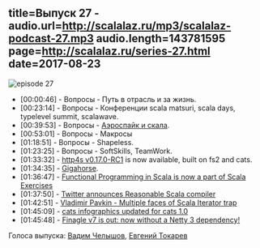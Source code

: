 title=Выпуск 27 - 
audio.url=http://scalalaz.ru/mp3/scalalaz-podcast-27.mp3
audio.length=143781595
page=http://scalalaz.ru/series-27.html
date=2017-08-23
----
![episode 27](img/episode27.jpg)

- <span>[00:00:46]</span> - Вопросы - Путь в отрасль и за жизнь.
- <span>[00:23:14]</span> - Вопросы - Конференции scala matsuri, scala days, typelevel summit, scalawave.
- <span>[00:39:53]</span> - Вопросы - [Аэроспайк и скала](https://github.com/TinkoffCreditSystems/aerospike-scala).
- <span>[00:53:01]</span> - Вопросы - Макросы
- <span>[01:18:51]</span> - Вопросы - Shapeless.
- <span>[01:23:25]</span> - Вопросы - SoftSkills, TeamWork.
- <span>[01:33:32]</span> - [http4s v0.17.0-RC1](https://github.com/http4s/http4s/releases/tag/v0.17.0-RC1) is now available, built on fs2 and cats.
- <span>[01:34:35]</span> - [Gigahorse](https://github.com/eed3si9n/gigahorse).
- <span>[01:36:47]</span> - [Functional Programming in Scala is now a part of Scala Exercises](https://www.47deg.com/blog/fp-in-scala/)
- <span>[01:37:50]</span> - [Twitter announces Reasonable Scala compiler](https://www.reddit.com/r/scala/comments/6ubuix/twitter_announces_reasonable_scala_compiler_an/)
- <span>[01:42:51]</span> - [Vladimir Pavkin - Multiple faces of Scala Iterator trap](http://pavkin.ru/multiple-faces-of-scala-iterator-trap/)
- <span>[01:45:09]</span> - [cats infographics updated for cats 1.0](https://github.com/tpolecat/cats-infographic)
- <span>[01:45:48]</span> - [Finagle v7 is out: now without a Netty 3 dependency!](http://finagle.github.io/blog/2017/08/17/release-notes-7-00/)

Голоса выпуска: [Вадим Челышов](http://github.com/dos65), [Евгений Токарев](http://github.com/strobe)
